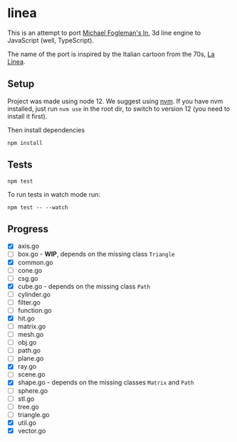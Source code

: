 # linea

This is an attempt to port [Michael Fogleman's ln](https://github.com/fogleman/ln), 3d line engine to JavaScript (well, TypeScript).

The name of the port is inspired by the Italian cartoon from the 70s, [La Linea](https://en.wikipedia.org/wiki/La_Linea_(TV_series)).

## Setup

Project was made using node 12. We suggest using [nvm](https://github.com/nvm-sh/nvm). If you have nvm installed, just run `nvm use` in the root dir, to switch to version 12 (you need to install it first).

Then install dependencies

```
npm install
```

## Tests

```
npm test
```

To run tests in watch mode run:

```
npm test -- --watch
```


## Progress

* [x] axis.go
* [ ] box.go - **WIP**, depends on the missing class `Triangle`
* [x] common.go
* [ ] cone.go
* [ ] csg.go
* [x] cube.go - depends on the missing class `Path`
* [ ] cylinder.go
* [ ] filter.go
* [ ] function.go
* [x] hit.go
* [ ] matrix.go
* [ ] mesh.go
* [ ] obj.go
* [ ] path.go
* [ ] plane.go
* [x] ray.go
* [ ] scene.go
* [x] shape.go - depends on the missing classes `Matrix` and `Path`
* [ ] sphere.go
* [ ] stl.go
* [ ] tree.go
* [ ] triangle.go
* [x] util.go
* [x] vector.go
